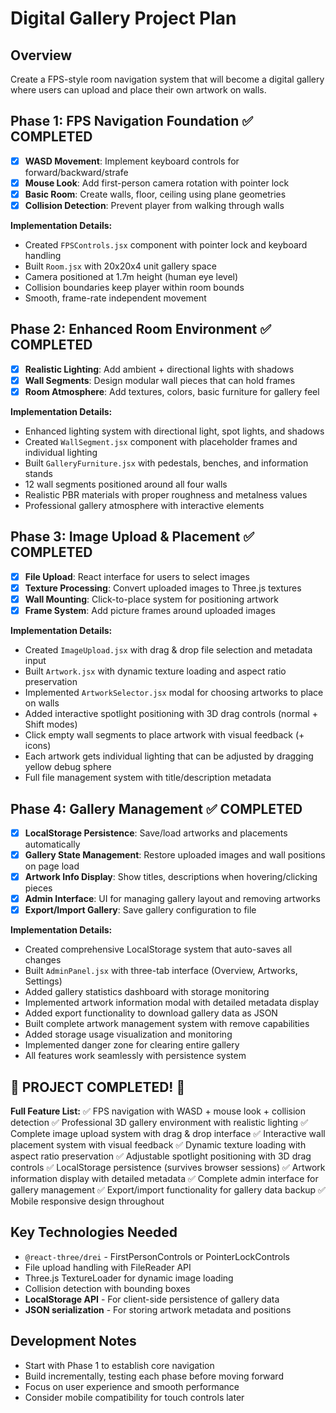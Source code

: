 # Digital Gallery Project Plan

## Overview
Create a FPS-style room navigation system that will become a digital gallery where users can upload and place their own artwork on walls.

## Phase 1: FPS Navigation Foundation ✅ COMPLETED
- [x] **WASD Movement**: Implement keyboard controls for forward/backward/strafe
- [x] **Mouse Look**: Add first-person camera rotation with pointer lock  
- [x] **Basic Room**: Create walls, floor, ceiling using plane geometries
- [x] **Collision Detection**: Prevent player from walking through walls

**Implementation Details:**
- Created `FPSControls.jsx` component with pointer lock and keyboard handling
- Built `Room.jsx` with 20x20x4 unit gallery space
- Camera positioned at 1.7m height (human eye level)
- Collision boundaries keep player within room bounds
- Smooth, frame-rate independent movement

## Phase 2: Enhanced Room Environment ✅ COMPLETED
- [x] **Realistic Lighting**: Add ambient + directional lights with shadows
- [x] **Wall Segments**: Design modular wall pieces that can hold frames
- [x] **Room Atmosphere**: Add textures, colors, basic furniture for gallery feel

**Implementation Details:**
- Enhanced lighting system with directional light, spot lights, and shadows
- Created `WallSegment.jsx` component with placeholder frames and individual lighting
- Built `GalleryFurniture.jsx` with pedestals, benches, and information stands
- 12 wall segments positioned around all four walls
- Realistic PBR materials with proper roughness and metalness values
- Professional gallery atmosphere with interactive elements

## Phase 3: Image Upload & Placement ✅ COMPLETED
- [x] **File Upload**: React interface for users to select images
- [x] **Texture Processing**: Convert uploaded images to Three.js textures
- [x] **Wall Mounting**: Click-to-place system for positioning artwork
- [x] **Frame System**: Add picture frames around uploaded images

**Implementation Details:**
- Created `ImageUpload.jsx` with drag & drop file selection and metadata input
- Built `Artwork.jsx` with dynamic texture loading and aspect ratio preservation
- Implemented `ArtworkSelector.jsx` modal for choosing artworks to place on walls
- Added interactive spotlight positioning with 3D drag controls (normal + Shift modes)
- Click empty wall segments to place artwork with visual feedback (+ icons)
- Each artwork gets individual lighting that can be adjusted by dragging yellow debug sphere
- Full file management system with title/description metadata

## Phase 4: Gallery Management ✅ COMPLETED
- [x] **LocalStorage Persistence**: Save/load artworks and placements automatically
- [x] **Gallery State Management**: Restore uploaded images and wall positions on page load
- [x] **Artwork Info Display**: Show titles, descriptions when hovering/clicking pieces
- [x] **Admin Interface**: UI for managing gallery layout and removing artworks
- [x] **Export/Import Gallery**: Save gallery configuration to file

**Implementation Details:**
- Created comprehensive LocalStorage system that auto-saves all changes
- Built `AdminPanel.jsx` with three-tab interface (Overview, Artworks, Settings)
- Added gallery statistics dashboard with storage monitoring
- Implemented artwork information modal with detailed metadata display
- Added export functionality to download gallery data as JSON
- Built complete artwork management system with remove capabilities
- Added storage usage visualization and monitoring
- Implemented danger zone for clearing entire gallery
- All features work seamlessly with persistence system

## 🎉 PROJECT COMPLETED! 🎉

**Full Feature List:**
✅ FPS navigation with WASD + mouse look + collision detection
✅ Professional 3D gallery environment with realistic lighting
✅ Complete image upload system with drag & drop interface
✅ Interactive wall placement system with visual feedback
✅ Dynamic texture loading with aspect ratio preservation
✅ Adjustable spotlight positioning with 3D drag controls
✅ LocalStorage persistence (survives browser sessions)
✅ Artwork information display with detailed metadata
✅ Complete admin interface for gallery management
✅ Export/import functionality for gallery data backup
✅ Mobile responsive design throughout

## Key Technologies Needed
- `@react-three/drei` - FirstPersonControls or PointerLockControls
- File upload handling with FileReader API
- Three.js TextureLoader for dynamic image loading
- Collision detection with bounding boxes
- **LocalStorage API** - For client-side persistence of gallery data
- **JSON serialization** - For storing artwork metadata and positions

## Development Notes
- Start with Phase 1 to establish core navigation
- Build incrementally, testing each phase before moving forward
- Focus on user experience and smooth performance
- Consider mobile compatibility for touch controls later